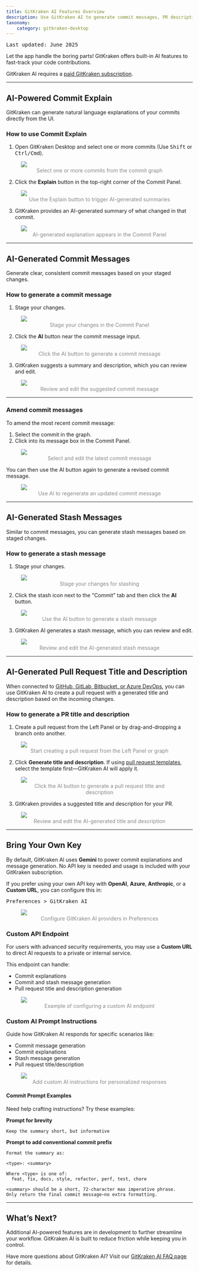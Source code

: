 ```yaml
---
title: GitKraken AI Features Overview
description: Use GitKraken AI to generate commit messages, PR descriptions, and explanations of code changes. Customize your AI provider and prompts to fit your workflow.
taxonomy:
    category: gitkraken-desktop
---
```


<kbd>Last updated: June 2025</kbd>

Let the app handle the boring parts! GitKraken offers built-in AI features to fast-track your code contributions.

<div class='callout callout--warning'>
    <p>GitKraken AI requires a <a href="https://www.gitkraken.com/pricing?source=help_center&product=gitkraken" target="_blank">paid GitKraken subscription</a>.</p>
</div>

***

## AI-Powered Commit Explain

GitKraken can generate natural language explanations of your commits directly from the UI.

### How to use Commit Explain

1. Open GitKraken Desktop and select one or more commits (Use <kbd>Shift</kbd> or <kbd>Ctrl/Cmd</kbd>).

<figure>
<img src="/wp-content/uploads/gkd-11-Select-Commits.png" style="max-width: 66%; height: auto; margin: 0 auto;" class="help-center-img img-bordered" />
<figcaption style="text-align: center; color: #888">Select one or more commits from the commit graph</figcaption>
</figure>

2. Click the **Explain** button in the top-right corner of the Commit Panel.

<figure>
<img src="/wp-content/uploads/gkd-11-AI-Explain.png" style="max-width: 66%; height: auto; margin: 0 auto;" class="help-center-img img-bordered" />
<figcaption style="text-align: center; color: #888">Use the Explain button to trigger AI-generated summaries</figcaption>
</figure>

3. GitKraken provides an AI-generated summary of what changed in that commit.

<figure>
<img src="/wp-content/uploads/gkd-11-commit-explain-2.png" style="max-width: 66%; height: auto; margin: 0 auto;" class="help-center-img img-bordered" />
<figcaption style="text-align: center; color: #888">AI-generated explanation appears in the Commit Panel</figcaption>
</figure>

***

## AI-Generated Commit Messages

Generate clear, consistent commit messages based on your staged changes.

### How to generate a commit message

1. Stage your changes.

<figure>
<img src="/wp-content/uploads/gkd-11-stage-changes.png" style="max-width: 66%; height: auto; margin: 0 auto;" class="help-center-img img-bordered" />
<figcaption style="text-align: center; color: #888">Stage your changes in the Commit Panel</figcaption>
</figure>

2. Click the **AI** button near the commit message input.

<figure>
<img src="/wp-content/uploads/gkd-11-commit-message-generation-1.png" style="max-width: 66%; height: auto; margin: 0 auto;" class="help-center-img img-bordered" />
<figcaption style="text-align: center; color: #888">Click the AI button to generate a commit message</figcaption>
</figure>

3. GitKraken suggests a summary and description, which you can review and edit.

<figure>
<img src="/wp-content/uploads/gkd-11-commit-message-generation-2.png" style="max-width: 66%; height: auto; margin: 0 auto;" class="help-center-img img-bordered" />
<figcaption style="text-align: center; color: #888">Review and edit the suggested commit message</figcaption>
</figure>

***

### Amend commit messages

To amend the most recent commit message:
1. Select the commit in the graph.
2. Click into its message box in the Commit Panel.

<figure>
<img src="/wp-content/uploads/amend-recent-commit-ai-2025.png" srcset="/wp-content/uploads/amend-recent-commit-ai-2025@2x.png" style="max-width: 75%; height: auto; margin: 0 auto;" class="help-center-img img-bordered" />
<figcaption style="text-align: center; color: #888">Select and edit the latest commit message</figcaption>
</figure>

You can then use the AI button again to generate a revised commit message.

<figure>
<img src="/wp-content/uploads/generate-ai-amend-message.png" srcset="/wp-content/uploads/generate-ai-amend-message@2x.png" style="max-width: 66%; height: auto; margin: 0 auto;" class="help-center-img img-bordered" />
<figcaption style="text-align: center; color: #888">Use AI to regenerate an updated commit message</figcaption>
</figure>

***

## AI-Generated Stash Messages

Similar to commit messages, you can generate stash messages based on staged changes.

### How to generate a stash message

1. Stage your changes.

<figure>
<img src="/wp-content/uploads/gkd-11-stage-changes.png" style="max-width: 66%; height: auto; margin: 0 auto;" class="help-center-img img-bordered" />
<figcaption style="text-align: center; color: #888">Stage your changes for stashing</figcaption>
</figure>

2. Click the stash icon next to the "Commit" tab and then click the **AI** button.

<figure>
<img src="/wp-content/uploads/stash-ai-message.png" srcset="/wp-content/uploads/stash-ai-message@2x.png" style="max-width: 66%; height: auto; margin: 0 auto;" class="help-center-img img-bordered" />
<figcaption style="text-align: center; color: #888">Use the AI button to generate a stash message</figcaption>
</figure>

3. GitKraken AI generates a stash message, which you can review and edit.

<figure>
<img src="/wp-content/uploads/stash-message-generated-2025.png" srcset="/wp-content/uploads/stash-message-generated-2025@2x.png" style="max-width: 66%; height: auto; margin: 0 auto;" class="help-center-img img-bordered" />
<figcaption style="text-align: center; color: #888">Review and edit the AI-generated stash message</figcaption>
</figure>

***

## AI-Generated Pull Request Title and Description

When connected to [GitHub, GitLab, Bitbucket, or Azure DevOps](/gitkraken-desktop/integrations/), you can use GitKraken AI to create a pull request with a generated title and description based on the incoming changes.

### How to generate a PR title and description

1. Create a pull request from the Left Panel or by drag-and-dropping a branch onto another.

<figure>
<img src="/wp-content/uploads/create-pr-v11-1-Q2-2025.png" srcset="/wp-content/uploads/create-pr-v11-1-Q2-2025@2x.png" style="max-width: 66%; height: auto; margin: 0 auto;" class="help-center-img img-bordered" />
<figcaption style="text-align: center; color: #888">Start creating a pull request from the Left Panel or graph</figcaption>
</figure>

2. Click **Generate title and description**. If using [pull request templates](/gitkraken-desktop/pull-requests/#pull-request-templates), select the template first—GitKraken AI will apply it.

<figure>
<img src="/wp-content/uploads/pr-ai-title-desc-11-1.png" srcset="/wp-content/uploads/pr-ai-title-desc-11-1@2x.png" style="max-width: 66%; height: auto; margin: 0 auto;" class="help-center-img img-bordered" />
<figcaption style="text-align: center; color: #888">Click the AI button to generate a pull request title and description</figcaption>
</figure>

3. GitKraken provides a suggested title and description for your PR.

<figure>
<img src="/wp-content/uploads/pr-ai-title-and-description.png" srcset="/wp-content/uploads/pr-ai-title-and-description@2x.png" style="max-width: 66%; height: auto; margin: 0 auto;" class="help-center-img img-bordered" />
<figcaption style="text-align: center; color: #888">Review and edit the AI-generated title and description</figcaption>
</figure>


***

## Bring Your Own Key

By default, GitKraken AI uses **Gemini** to power commit explanations and message generation. No API key is needed and usage is included with your GitKraken subscription.

If you prefer using your own API key with **OpenAI**, **Azure**, **Anthropic**, or a **Custom URL**, you can configure this in:

<kbd>Preferences > GitKraken AI</kbd>

<figure>
<img src="/wp-content/uploads/gkd-11-Preferences-GitKraken-AI.png" style="max-width: 75%; height: auto; margin: 0 auto;" class="help-center-img img-bordered" />
<figcaption style="text-align: center; color: #888">Configure GitKraken AI providers in Preferences</figcaption>
</figure>

### Custom API Endpoint

For users with advanced security requirements, you may use a **Custom URL** to direct AI requests to a private or internal service.

This endpoint can handle:
- Commit explanations
- Commit and stash message generation
- Pull request title and description generation

<figure>
<img src="/wp-content/uploads/custom-url-11-1.png" srcset="/wp-content/uploads/custom-url-11-1@2x.png" style="max-width: 66%; height: auto; margin: 0 auto;" class="help-center-img img-bordered" />
<figcaption style="text-align: center; color: #888">Example of configuring a custom AI endpoint</figcaption>
</figure>

### Custom AI Prompt Instructions

Guide how GitKraken AI responds for specific scenarios like:
- Commit message generation
- Commit explanations
- Stash message generation
- Pull request title/description

<figure>
<img src="/wp-content/uploads/gkd-11-custom-instructions.png" style="max-width: 66%; height: auto; margin: 0 auto;" class="help-center-img img-bordered" />
<figcaption style="text-align: center; color: #888">Add custom AI instructions for personalized responses</figcaption>
</figure>

#### Commit Prompt Examples

Need help crafting instructions? Try these examples:

**Prompt for brevity**
```
Keep the summary short, but informative
```

**Prompt to add conventional commit prefix**
```
Format the summary as:

<type>: <summary>

Where <type> is one of:
  feat, fix, docs, style, refactor, perf, test, chore

<summary> should be a short, 72-character max imperative phrase.
Only return the final commit message—no extra formatting.
```

***

## What’s Next?

Additional AI-powered features are in development to further streamline your workflow. GitKraken AI is built to reduce friction while keeping you in control.

<div class='callout callout--basic'>
    <p>Have more questions about GitKraken AI? Visit our <a href="https://help.gitkraken.com/general/gitkraken-ai-faq">GitKraken AI FAQ page</a> for details.</p>
</div>
